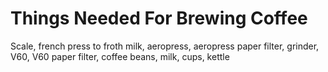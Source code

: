 # Things Needed For Brewing Coffee

Scale, french press to froth milk, aeropress, aeropress paper filter,
grinder, V60, V60 paper filter, coffee beans, milk, cups, kettle
